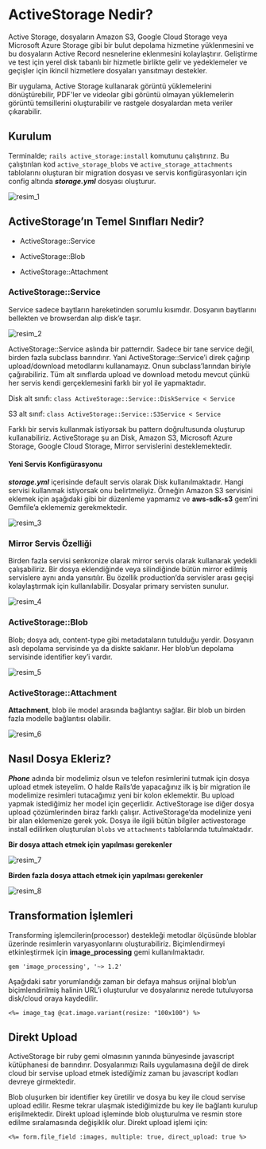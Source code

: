 # ActiveStorage Nedir?

Active Storage, dosyaların Amazon S3, Google Cloud Storage veya Microsoft Azure Storage gibi bir bulut depolama hizmetine yüklenmesini ve bu dosyaların Active Record nesnelerine eklenmesini kolaylaştırır. Geliştirme ve test için yerel disk tabanlı bir hizmetle birlikte gelir ve yedeklemeler ve geçişler için ikincil hizmetlere dosyaları yansıtmayı destekler.

Bir uygulama, Active Storage kullanarak görüntü yüklemelerini dönüştürebilir, PDF'ler ve videolar gibi görüntü olmayan yüklemelerin görüntü temsillerini oluşturabilir ve rastgele dosyalardan meta veriler çıkarabilir.

## Kurulum

Terminalde; ` rails active_storage:install ` komutunu çalıştırırız. Bu çalıştırılan kod ` active_storage_blobs ` ve ` active_storage_attachments ` tablolarını oluşturan bir migration dosyası ve servis konfigürasyonları için config altında ***storage.yml*** dosyası oluşturur.

![resim_1](https://gitlab.com/privia_security/Software/staj/backend/priviahub-2022-cumhuriyet-uni-staj/-/raw/vesileyavuz/Hafta_7/active_storage/img/Resim_1.png)

## ActiveStorage’ın Temel Sınıfları Nedir?

- ActiveStorage::Service

- ActiveStorage::Blob

- ActiveStorage::Attachment

### ActiveStorage::Service 

Service sadece baytların hareketinden sorumlu kısımdır. Dosyanın baytlarını bellekten ve browserdan alıp disk’e taşır.

![resim_2](https://gitlab.com/privia_security/Software/staj/backend/priviahub-2022-cumhuriyet-uni-staj/-/raw/vesileyavuz/Hafta_7/active_storage/img/Resim_2.png)

ActiveStorage::Service aslında bir patterndir. Sadece bir tane service değil, birden fazla subclass barındırır. Yani ActiveStorage::Service’i direk çağırıp upload/download metodlarını kullanamayız. Onun subclass’larından biriyle çağırabiliriz. Tüm alt sınıflarda upload ve download metodu mevcut çünkü her servis kendi gerçeklemesini farklı bir yol ile yapmaktadır.

Disk alt sınıfı: ` class ActiveStorage::Service::DiskService < Service `

S3 alt sınıf: ` class ActiveStorage::Service::S3Service < Service `

Farklı bir servis kullanmak istiyorsak bu pattern doğrultusunda oluşturup kullanabiliriz. ActiveStorage şu an Disk, Amazon S3, Microsoft Azure Storage, Google Cloud Storage, Mirror servislerini desteklemektedir.

#### Yeni Servis Konfigürasyonu

***storage.yml*** içerisinde default servis olarak Disk kullanılmaktadır. Hangi servisi kullanmak istiyorsak onu belirtmeliyiz. Örneğin Amazon S3 servisini eklemek için aşağıdaki gibi bir düzenleme yapmamız ve **aws-sdk-s3** gem’ini Gemfile’a eklememiz gerekmektedir.

![resim_3](https://gitlab.com/privia_security/Software/staj/backend/priviahub-2022-cumhuriyet-uni-staj/-/raw/vesileyavuz/Hafta_7/active_storage/img/Resim_3.png)

### Mirror Servis Özelliği

Birden fazla servisi senkronize olarak mirror servis olarak kullanarak yedekli çalışabiliriz. Bir dosya eklendiğinde veya silindiğinde bütün mirror edilmiş servislere aynı anda yansıtılır. Bu özellik production’da servisler arası geçişi kolaylaştırmak için kullanılabilir. Dosyalar primary servisten sunulur.

![resim_4](https://gitlab.com/privia_security/Software/staj/backend/priviahub-2022-cumhuriyet-uni-staj/-/raw/vesileyavuz/Hafta_7/active_storage/img/Resim_4.png)

### ActiveStorage::Blob

Blob; dosya adı, content-type gibi metadataların tutulduğu yerdir. Dosyanın aslı depolama servisinde ya da diskte saklanır. Her blob’un depolama servisinde identifier key’i vardır.

![resim_5](https://gitlab.com/privia_security/Software/staj/backend/priviahub-2022-cumhuriyet-uni-staj/-/raw/vesileyavuz/Hafta_7/active_storage/img/Resim_5.png)

### ActiveStorage::Attachment

**Attachment**, blob ile model arasında bağlantıyı sağlar. Bir blob un birden fazla modelle bağlantısı olabilir.

![resim_6](https://gitlab.com/privia_security/Software/staj/backend/priviahub-2022-cumhuriyet-uni-staj/-/raw/vesileyavuz/Hafta_7/active_storage/img/Resim_6.png)

## Nasıl Dosya Ekleriz?

***Phone*** adında bir modelimiz olsun ve telefon resimlerini tutmak için dosya upload etmek isteyelim. O halde Rails’de yapacağınız ilk iş bir migration ile modelimize resimleri tutacağımız yeni bir kolon eklemektir. Bu upload yapmak istediğimiz her model için geçerlidir.
ActiveStorage ise diğer dosya upload çözümlerinden biraz farklı çalışır. ActiveStorage’da modelinize yeni bir alan eklemenize gerek yok. Dosya ile ilgili bütün bilgiler activestorage install edilirken oluşturulan `blobs` ve `attachments` tablolarında tutulmaktadır.

**Bir dosya attach etmek için yapılması gerekenler**

![resim_7](https://gitlab.com/privia_security/Software/staj/backend/priviahub-2022-cumhuriyet-uni-staj/-/raw/vesileyavuz/Hafta_7/active_storage/img/Resim_7.png)

**Birden fazla dosya attach etmek için yapılması gerekenler**

![resim_8](https://gitlab.com/privia_security/Software/staj/backend/priviahub-2022-cumhuriyet-uni-staj/-/raw/vesileyavuz/Hafta_7/active_storage/img/Resim_8.png)

## Transformation İşlemleri

Transforming işlemcilerin(processor) destekleği metodlar ölçüsünde bloblar üzerinde resimlerin varyasyonlarını oluşturabiliriz. Biçimlendirmeyi etkinleştirmek için __image_processing__ gemi kullanılmaktadır.

` gem 'image_processing', '~> 1.2' `

Aşağıdaki satır yorumlandığı zaman bir defaya mahsus orijinal blob’un biçimlendirilmiş halinin URL’i oluşturulur ve dosyalarınız nerede tutuluyorsa disk/cloud oraya kaydedilir.

` <%= image_tag @cat.image.variant(resize: "100x100") %> `

## Direkt Upload

ActiveStorage bir ruby gemi olmasının yanında bünyesinde javascript kütüphanesi de barındırır. Dosyalarımızı Rails uygulamasına değil de direk cloud bir servise upload etmek istediğimiz zaman bu javascript kodları devreye girmektedir.

Blob oluşurken bir identifier key üretilir ve dosya bu key ile cloud servise upload edilir. Resme tekrar ulaşmak istediğimizde bu key ile bağlantı kurulup erişilmektedir. Direkt upload işleminde blob oluşturulma ve resmin store edilme sıralamasında değişiklik olur. Direkt upload işlemi için:

`<%= form.file_field :images, multiple: true, direct_upload: true %> `




 







